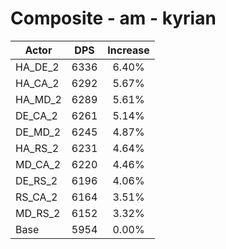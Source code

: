 # Composite - am - kyrian
| Actor | DPS | Increase |
|---|:---:|:---:|
|HA_DE_2|6336|6.40%|
|HA_CA_2|6292|5.67%|
|HA_MD_2|6289|5.61%|
|DE_CA_2|6261|5.14%|
|DE_MD_2|6245|4.87%|
|HA_RS_2|6231|4.64%|
|MD_CA_2|6220|4.46%|
|DE_RS_2|6196|4.06%|
|RS_CA_2|6164|3.51%|
|MD_RS_2|6152|3.32%|
|Base|5954|0.00%|
